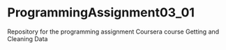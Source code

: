 # ProgrammingAssignment03_01
Repository for the programming assignment Coursera course Getting and Cleaning Data
